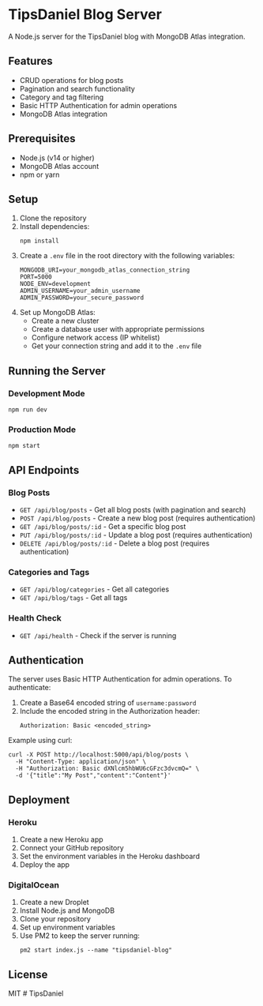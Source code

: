 # TipsDaniel Blog Server

A Node.js server for the TipsDaniel blog with MongoDB Atlas integration.

## Features

- CRUD operations for blog posts
- Pagination and search functionality
- Category and tag filtering
- Basic HTTP Authentication for admin operations
- MongoDB Atlas integration

## Prerequisites

- Node.js (v14 or higher)
- MongoDB Atlas account
- npm or yarn

## Setup

1. Clone the repository
2. Install dependencies:
   ```
   npm install
   ```
3. Create a `.env` file in the root directory with the following variables:
   ```
   MONGODB_URI=your_mongodb_atlas_connection_string
   PORT=5000
   NODE_ENV=development
   ADMIN_USERNAME=your_admin_username
   ADMIN_PASSWORD=your_secure_password
   ```
4. Set up MongoDB Atlas:
   - Create a new cluster
   - Create a database user with appropriate permissions
   - Configure network access (IP whitelist)
   - Get your connection string and add it to the `.env` file

## Running the Server

### Development Mode
```
npm run dev
```

### Production Mode
```
npm start
```

## API Endpoints

### Blog Posts

- `GET /api/blog/posts` - Get all blog posts (with pagination and search)
- `POST /api/blog/posts` - Create a new blog post (requires authentication)
- `GET /api/blog/posts/:id` - Get a specific blog post
- `PUT /api/blog/posts/:id` - Update a blog post (requires authentication)
- `DELETE /api/blog/posts/:id` - Delete a blog post (requires authentication)

### Categories and Tags

- `GET /api/blog/categories` - Get all categories
- `GET /api/blog/tags` - Get all tags

### Health Check

- `GET /api/health` - Check if the server is running

## Authentication

The server uses Basic HTTP Authentication for admin operations. To authenticate:

1. Create a Base64 encoded string of `username:password`
2. Include the encoded string in the Authorization header:
   ```
   Authorization: Basic <encoded_string>
   ```

Example using curl:
```
curl -X POST http://localhost:5000/api/blog/posts \
  -H "Content-Type: application/json" \
  -H "Authorization: Basic dXNlcm5hbWU6cGFzc3dvcmQ=" \
  -d '{"title":"My Post","content":"Content"}'
```

## Deployment

### Heroku

1. Create a new Heroku app
2. Connect your GitHub repository
3. Set the environment variables in the Heroku dashboard
4. Deploy the app

### DigitalOcean

1. Create a new Droplet
2. Install Node.js and MongoDB
3. Clone your repository
4. Set up environment variables
5. Use PM2 to keep the server running:
   ```
   pm2 start index.js --name "tipsdaniel-blog"
   ```

## License

MIT # TipsDaniel

